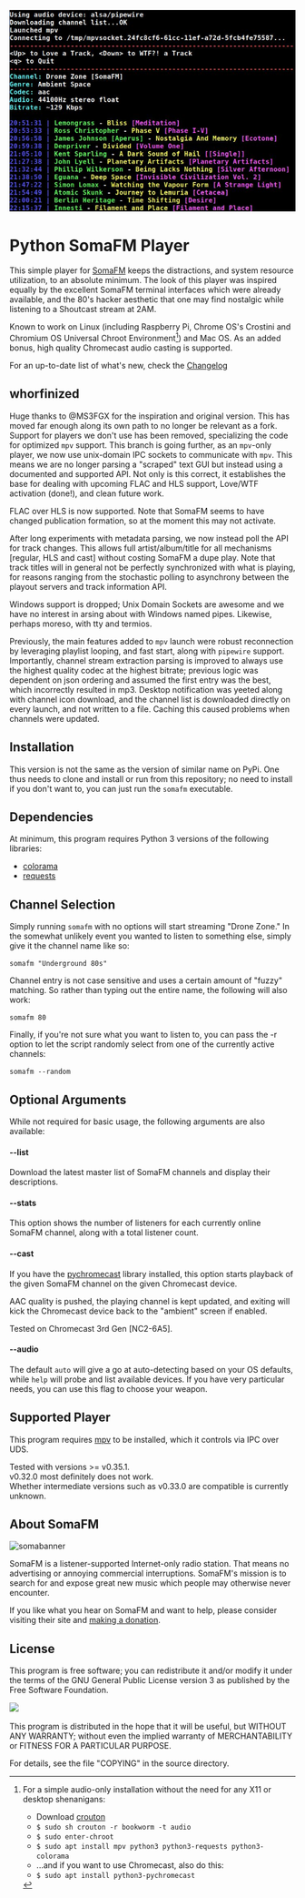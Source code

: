 ![feat_img](screenshots/playing.jpg)
# Python SomaFM Player
This simple player for [SomaFM](https://somafm.com/) keeps the distractions, and system resource utilization, to an absolute minimum. The look of this player was inspired equally by the excellent SomaFM terminal interfaces which were already available, and the 80's hacker aesthetic that one may find nostalgic while listening to a Shoutcast stream at 2AM.

Known to work on Linux (including Raspberry Pi, Chrome OS's Crostini and Chromium OS Universal Chroot Environment[^crouton]) and Mac OS.  As an added bonus, high quality Chromecast audio casting is supported.

[^crouton]: For a simple audio-only installation without the need for any X11 or desktop shenanigans:
    - Download [crouton](https://github.com/dnschneid/crouton)
    - `$ sudo sh crouton -r bookworm -t audio`
    - `$ sudo enter-chroot`
    - `$ sudo apt install mpv python3 python3-requests python3-colorama`
    - ...and if you want to use Chromecast, also do this:
    - `$ sudo apt install python3-pychromecast`

For an up-to-date list of what's new, check the [Changelog](CHANGELOG.md)


## whorfinized
Huge thanks to @MS3FGX for the inspiration and original version.  This has moved far enough along its own path to no longer be relevant as a fork.
Support for players we don't use has been removed, specializing the code for optimized `mpv` support.
This branch is going further, as an `mpv`-only player, we now use unix-domain IPC sockets to communicate with `mpv`.
This means we are no longer parsing a "scraped" text GUI but instead using a documented and supported API.  Not only is this correct, it establishes the base for dealing with upcoming FLAC and HLS support, Love/WTF activation (done!), and clean future work.

FLAC over HLS is now supported.  Note that SomaFM seems to have changed publication formation, so at the moment this may not activate.

After long experiments with metadata parsing, we now instead poll the API for track changes.
This allows full artist/album/title for all mechanisms [regular, HLS and cast] without costing SomaFM a dupe play.
Note that track titles will in general not be perfectly synchronized with what is playing, for reasons ranging from the stochastic polling to asynchrony between the playout servers and track information API.

Windows support is dropped; Unix Domain Sockets are awesome and we have no interest in arsing about with Windows named pipes.  Likewise, perhaps moreso, with tty and termios.

Previously, the main features added to `mpv` launch were robust reconnection by leveraging playlist looping, and fast start, along with `pipewire` support.
Importantly, channel stream extraction parsing is improved to always use the highest quality codec at the highest bitrate; previous logic was dependent on json ordering and assumed the first entry was the best, which incorrectly resulted in mp3.
Desktop notification was yeeted along with channel icon download, and the channel list is downloaded directly on every launch, and not written to a file.  Caching this caused problems when channels were updated.

## Installation
This version is not the same as the version of similar name on PyPi.  One thus needs to clone and install or run from this repository; no need to install if you don't want to, you can just run the `somafm` executable.

## Dependencies
At minimum, this program requires Python 3 versions of the following libraries:

* [colorama](https://pypi.org/project/colorama/)
* [requests](https://3.python-requests.org/)

## Channel Selection
Simply running `somafm` with no options will start streaming "Drone Zone." In the somewhat unlikely event you wanted to listen to something else, simply give it the channel name like so:

```console
somafm "Underground 80s"
```

Channel entry is not case sensitive and uses a certain amount of "fuzzy" matching. So rather than typing out the entire name, the following will also work:

```console
somafm 80
```

Finally, if you're not sure what you want to listen to, you can pass the -r option to let the script randomly select from one of the currently active channels:

```console
somafm --random
```

## Optional Arguments
While not required for basic usage, the following arguments are also available:

#### --list
Download the latest master list of SomaFM channels and display their descriptions.

#### --stats
This option shows the number of listeners for each currently online SomaFM channel, along with a total listener count.

#### --cast
If you have the [pychromecast](https://github.com/balloob/pychromecast) library installed, this option starts playback of the given SomaFM channel on the given Chromecast device. 

AAC quality is pushed, the playing channel is kept updated, and exiting will kick the Chromecast device back to the "ambient" screen if enabled.

Tested on Chromecast 3rd Gen [NC2-6A5].

#### --audio
The default `auto` will give a go at auto-detecting based on your OS defaults, while `help` will probe and list available devices.
If you have very particular needs, you can use this flag to choose your weapon.

## Supported Player
This program requires [mpv](https://mpv.io/) to be installed, which it controls via IPC over UDS.

Tested with versions >= v0.35.1.  
v0.32.0 most definitely does not work.  
Whether intermediate versions such as v0.33.0 are compatible is currently unknown.

## About SomaFM
![somabanner](http://somafm.com/linktous/728x90sfm.jpg)

SomaFM is a listener-supported Internet-only radio station. That means no advertising or annoying commercial interruptions. SomaFM's mission is to search for and expose great new music which people may otherwise never encounter.

If you like what you hear on SomaFM and want to help, please consider visiting their site and [making a donation](https://somafm.com/support/).

## License
This program is free software; you can redistribute it and/or modify it under the terms of the GNU General Public License version 3 as published by the Free Software Foundation.

![](https://www.gnu.org/graphics/gplv3-127x51.png)

This program is distributed in the hope that it will be useful, but WITHOUT ANY WARRANTY; without even the implied warranty of MERCHANTABILITY or FITNESS FOR A PARTICULAR PURPOSE.

For details, see the file "COPYING" in the source directory.
